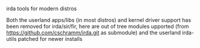 irda tools for modern distros


Both the userland apps/libs (in most distros) and kernel driver support has been removed for irda/sir/fir, here are out of tree modules upported (from  https://github.com/cschramm/irda.git as submodule) and the userland irda-utils patched for newer installs
